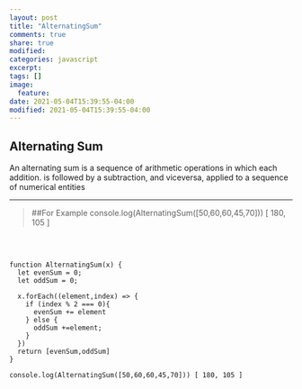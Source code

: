 ```yaml
---
layout: post
title: "AlternatingSum"
comments: true
share: true
modified:
categories: javascript
excerpt:
tags: []
image:
  feature:
date: 2021-05-04T15:39:55-04:00
modified: 2021-05-04T15:39:55-04:00
---
```



## Alternating Sum
An alternating sum is a sequence of arithmetic operations in which each addition. is followed by a subtraction, and viceversa, applied to a sequence of numerical entities
___

> ##For Example
console.log(AlternatingSum([50,60,60,45,70])) [ 180, 105 ]

##
<br>


~~~
function AlternatingSum(x) {
  let evenSum = 0;
  let oddSum = 0;
  
  x.forEach((element,index) => {
    if (index % 2 === 0){
      evenSum += element
    } else {
      oddSum +=element;
    }
  })
  return [evenSum,oddSum]
}

console.log(AlternatingSum([50,60,60,45,70])) [ 180, 105 ]
~~~

